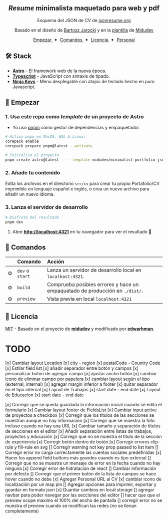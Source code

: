 <div align="center">
<h2>
    <em>Resume</em> minimalista maquetado para web y pdf
</h2>
<p>
Esquema del JSON de CV de <a href="https://jsonresume.org/schema/">jsonresume.org</a>
</p>

<p>
Basado en el diseño de <a href="https://github.com/BartoszJarocki/cv">Bartosz Jarocki</a>
y en la <a href="https://github.com/midudev/minimalist-portfolio-json">plantilla</a> de <a href="https://midu.dev">Midudev</a>

</p>

</div>

<div align="center">
    <a href="#🚀-empezar">
        Empezar
    </a>
    <span>&nbsp;✦&nbsp;</span>
    <a href="#🧞-comandos">
        Comandos
    </a>
    <span>&nbsp;✦&nbsp;</span>
    <a href="#🔑-licencia">
        Licencia
    </a>
    <span>&nbsp;✦&nbsp;</span>
    <a href="https://midu.dev">
        Personal
    </a>

</div>

<p></p>

## 🛠️ Stack

- [**Astro**](https://astro.build/) - El framework web de la nueva época.
- [**Typescript**](https://www.typescriptlang.org/) - JavaScript con sintaxis de tipado.
- [**Ninja Keys**](https://github.com/ssleptsov/ninja-keys) - Menu desplegable con atajos de teclado hecho en puro Javascript.

## 🚀 Empezar

### 1. Usa este [repo](https://github.com/midudev/minimalist-portfolio-json) como _template_ de un proyecto de Astro

- Yo uso [pnpm](https://pnpm.io/installation) como gestor de dependencias y empaquetador.

```bash
# Activa pnpm en MacOS, WSL & Linux:
corepack enable
corepack prepare pnpm@latest --activate

# Inicializa el proyecto
pnpm create astro@latest -- --template midudev/minimalist-portfolio-json
```

### 2. Añade tu contenido

Edita los archivos en el directorio `src/cv` para crear tu propio Portafolio/CV imprimible en lenguaje español e inglés, o crea un nuevo archivo para añadir un nuevo idioma.

### 3. Lanza el servidor de desarrollo

```bash
# Disfruta del resultado
pnpm dev
```

1. Abre [**http://localhost:4321**](http://localhost:4321/) en tu navegador para ver el resultado 🚀

## 🧞 Comandos

|     | Comando         | Acción                                                                       |
| :-- | :-------------- | :--------------------------------------------------------------------------- |
| ⚙️  | `dev` o `start` | Lanza un servidor de desarrollo local en `localhost:4321`.                   |
| ⚙️  | `build`         | Comprueba posibles errores y hace un empaquetado de producción en `./dist/`. |
| ⚙️  | `preview`       | Vista previa en local `localhost:4321`                                       |

## 🔑 Licencia

[MIT](LICENSE.txt) - Basado en el proyecto de [**midudev**](https://midu.dev) y modificado por [**edwarhman**](https://github.com/edwarhman).

# TODO

[x] Cambiar layout Location
[x] city - region
[x] postalCode - Country Code
[x] Estilar field list
[x] añadir separador entre botón y campos
[x] personalizar boton de agregar campo
[x] ajustar ancho botón
[x] cambiar icono de eliminar campo por papelera
[x] cambiar layout según el tipo (external, internal)
[x] agregar margin inferior a footer
[x] quitar separador en el tipo internal
[x] Layout de Trabajos
[x] start date - end date
[x] Layout de Educacion
[x] start date - end date

[x] Corregir que se queda guardada la información inicial cuando se edita el formulario
[x] Cambiar layout footer de FieldsList
[x] Cambiar input active de proyectos a checkbox
[x] Corregir que los títulos de las secciones se muestran aunque no hay información
[x] Corregir que se muestra la foto incluso cuando no hay una URL
[x] Cambiar tamaño y separación de títulos de secciones en el editor
[x] Añadir separación entre listas de trabajos, proyectos y educación
[x] Corregir que no se muestra el titulo de la sección de experiencia
[x] Corregir botón dentro de botón
[x] Corregir errores clip-rule y fill-rule en svg
[] Corregir warning not key prop passed to list item
[] Corregir error no carga correctamente las cuentas sociales predefinidas
[x] Hacer los append field buttons más grandes cuando es tipo external
[] Corregir que no se muestra un mensaje de error en la fecha cuando no hay ninguna
[x] Corregir error de hidratación de react
[] Cambiar información por defecto
[] Corregir que el primer botón de la lista de campos se hace hover cuando no debe
[x] Agregar Personal URL al CV
[x] cambiar icono de localización por un map pin
[] Agregar opciones para imprimir, exportar y guardar en formato json
[x] Guardar cambios en local storage
[] agregar navbar para poder navegar por las secciones del editor 
[] hacer que que el preview ocupe maximo el 100% del ancho de pantalla
[] corregir error no se muestra el preview cuando se modifican las redes (no se llenan completamente)

